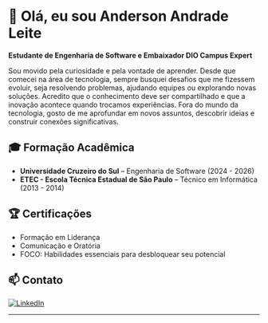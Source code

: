 # 👋 Olá, eu sou Anderson Andrade Leite 

 **Estudante de Engenharia de Software e Embaixador DIO Campus Expert**  

Sou movido pela curiosidade e pela vontade de aprender. Desde que comecei na área de tecnologia, sempre busquei desafios que me fizessem evoluir, seja resolvendo problemas, ajudando equipes ou explorando novas soluções. Acredito que o conhecimento deve ser compartilhado e que a inovação acontece quando trocamos experiências. Fora do mundo da tecnologia, gosto de me aprofundar em novos assuntos, descobrir ideias e construir conexões significativas.  

## 🎓 **Formação Acadêmica**  
- **Universidade Cruzeiro do Sul** – Engenharia de Software (2024 - 2026) 
- **ETEC - Escola Técnica Estadual de São Paulo** – Técnico em Informática (2013 - 2014) 

## 🏆 **Certificações**  
- Formação em Liderança 
- Comunicação e Oratória 
- FOCO: Habilidades essenciais para desbloquear seu potencial 

## 📫 **Contato**  
[![LinkedIn](https://img.shields.io/badge/LinkedIn-0077B5?style=for-the-badge&logo=linkedin&logoColor=white)](https://www.linkedin.com/in/anderson-andrade-leite-787a6516b/)  


---


